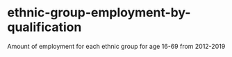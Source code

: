 # ethnic-group-employment-by-qualification
Amount of employment for each ethnic group for age 16-69 from 2012-2019
